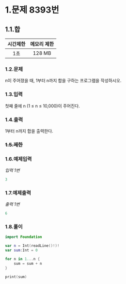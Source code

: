 # 1.문제 8393번

## 1.1.합

시간제한|메모리 제한
|:---:|:---:|
|1초|128 MB

### 1.2.문제
n이 주어졌을 때, 1부터 n까지 합을 구하는 프로그램을 작성하시오.

### 1.3.입력
첫째 줄에 n (1 ≤ n ≤ 10,000)이 주어진다.

### 1.4.출력
1부터 n까지 합을 출력한다.

### ~~1.5.제한~~

### 1.6.예제입력
*입력 1번*
```swift
3
```


### 1.7.예제출력
*출력 1번*
```swift
6
 ```


### 1.8.풀이
```swift
import Foundation

var n = Int(readLine()!)!
var sum:Int = 0

for n in 1...n {
    sum = sum + n
}

print(sum)
```
